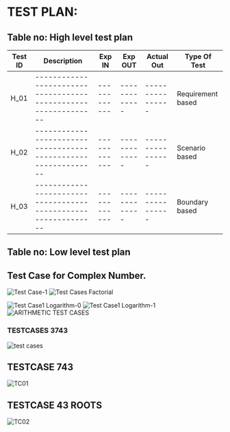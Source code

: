 # TEST PLAN:

## Table no: High level test plan

| **Test ID** | **Description**                                              | **Exp IN** | **Exp OUT** | **Actual Out** |**Type Of Test**  |    
|-------------|--------------------------------------------------------------|------------|-------------|----------------|------------------|
|  H_01       |--------------------------------------------------------------|  ------------|-------------|----------------|Requirement based |
|  H_02       |--------------------------------------------------------------|  ------------|-------------|----------------|Scenario based    |
|  H_03       |--------------------------------------------------------------|  ------------|-------------|----------------|Boundary based    |

## Table no: Low level test plan


## Test Case for Complex Number.
![Test Case-1](https://user-images.githubusercontent.com/78892310/107903981-93b40180-6f70-11eb-844d-dd7828db52f3.png)
![Test Cases Factorial](https://user-images.githubusercontent.com/78853902/107877993-bc4ae580-6ef5-11eb-9963-fa9d18cb9e31.png)

![Test Case1 Logarithm-0](https://user-images.githubusercontent.com/78853902/107878701-6fb5d900-6efa-11eb-8933-0584629ac564.png)
![Test Case1 Logarithm-1](https://user-images.githubusercontent.com/78853902/107878711-7cd2c800-6efa-11eb-9aa8-582b96c66081.png)
![ARITHMETIC TEST CASES](https://user-images.githubusercontent.com/78848865/107887134-e3230f00-6f29-11eb-9b05-f9850dc5821d.jpg)

### TESTCASES 3743
![test cases](https://user-images.githubusercontent.com/78868680/107908009-180b8200-6f7b-11eb-8780-52387bb01fb0.jpg)

## TESTCASE 743
![TC01](https://user-images.githubusercontent.com/78868680/107909231-c87a8580-6f7d-11eb-8e17-671139b1d494.PNG)

## TESTCASE 43 ROOTS
![TC02](https://user-images.githubusercontent.com/78868680/107909395-1a231000-6f7e-11eb-851c-0e528d4e8608.PNG)
